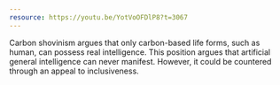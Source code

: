 ```yaml
---
resource: https://youtu.be/YotVoOFDlP8?t=3067
---
```


Carbon shovinism argues that only carbon-based life forms, such as human, can possess real intelligence. This position argues that artificial general intelligence can never manifest. However, it could be countered through an appeal to inclusiveness.